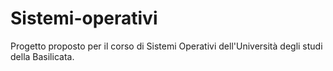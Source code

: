 # Sistemi-operativi
Progetto proposto per il corso di Sistemi Operativi dell'Università degli studi della Basilicata.
